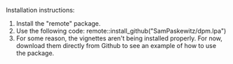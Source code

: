 Installation instructions:

1) Install the "remote" package.
2) Use the following code: remote::install_github("SamPaskewitz/dpm.lpa")
3) For some reason, the vignettes aren't being installed properly. For now, download them directly from Github to see an example of how to use the package.
